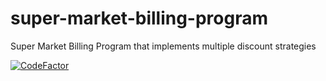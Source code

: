 # super-market-billing-program

Super Market Billing Program that implements multiple discount strategies  

[![CodeFactor](https://www.codefactor.io/repository/github/jeyabalajis/super-market-billing-program/badge/main)](https://www.codefactor.io/repository/github/jeyabalajis/super-market-billing-program/overview/main)
